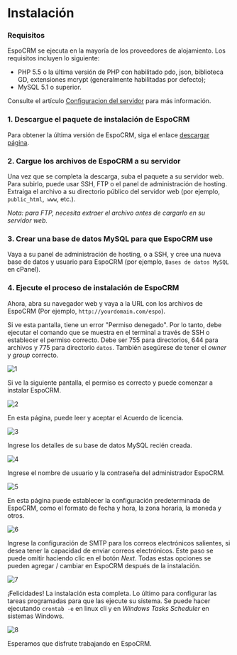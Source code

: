 # Instalación

### Requisitos
EspoCRM se ejecuta en la mayoría de los proveedores de alojamiento. Los requisitos incluyen lo siguiente:

* PHP 5.5 o la última versión de PHP con habilitado pdo, json, biblioteca GD, extensiones mcrypt (generalmente habilitadas por defecto);
* MySQL 5.1 o superior.

Consulte el artículo [Configuracion del servidor](server-configuration.md) para más información.

### 1. Descargue el paquete de instalación de EspoCRM
Para obtener la última versión de EspoCRM, siga el enlace [descargar página](http://www.espocrm.com/download/).

### 2. Cargue los archivos de EspoCRM a su servidor

Una vez que se completa la descarga, suba el paquete a su servidor web.
Para subirlo, puede usar SSH, FTP o el panel de administración de hosting.
Extraiga el archivo a su directorio público del servidor web (por ejemplo, `public_html`,` www`, etc.).

_Nota: para FTP, necesita extraer el archivo antes de cargarlo en su servidor web._

### 3. Crear una base de datos MySQL para que EspoCRM use

Vaya a su panel de administración de hosting, o a SSH, y cree una nueva base de datos y usuario para EspoCRM (por ejemplo, `Bases de datos MySQL` en cPanel).

### 4. Ejecute el proceso de instalación de EspoCRM

Ahora, abra su navegador web y vaya a la URL con los archivos de EspoCRM (Por ejemplo, `http://yourdomain.com/espo`).

Si ve esta pantalla, tiene un error "Permiso denegado".
Por lo tanto, debe ejecutar el comando que se muestra en el terminal a través de SSH o establecer el permiso correcto.
Debe ser 755 para directorios, 644 para archivos y 775 para directorio `datos`.
También asegúrese de tener el _owner_ y _group_ correcto.

![1](https://github.com/espocrm/documentation/blob/master/_static/images/administration/installation/1.png)

Si ve la siguiente pantalla, el permiso es correcto y puede comenzar a instalar EspoCRM.

![2](https://github.com/espocrm/documentation/blob/master/_static/images/administration/installation/2.png)

En esta página, puede leer y aceptar el Acuerdo de licencia.

![3](https://github.com/espocrm/documentation/blob/master/_static/images/administration/installation/3.png)

Ingrese los detalles de su base de datos MySQL recién creada.

![4](https://github.com/espocrm/documentation/blob/master/_static/images/administration/installation/4.png)

Ingrese el nombre de usuario y la contraseña del administrador EspoCRM.

![5](https://github.com/espocrm/documentation/blob/master/_static/images/administration/installation/5.png)

En esta página puede establecer la configuración predeterminada de EspoCRM, como el formato de fecha y hora, la zona horaria, la moneda y otros.

![6](https://github.com/espocrm/documentation/blob/master/_static/images/administration/installation/6.png)

Ingrese la configuración de SMTP para los correos electrónicos salientes, si desea tener la capacidad de enviar correos electrónicos.
Este paso se puede omitir haciendo clic en el botón _Next_.
Todas estas opciones se pueden agregar / cambiar en EspoCRM después de la instalación.

![7](https://github.com/espocrm/documentation/blob/master/_static/images/administration/installation/7.png)

¡Felicidades! La instalación esta completa.
Lo último para configurar las tareas programadas para que las ejecute su sistema. Se puede hacer ejecutando `crontab -e` en linux cli y en _Windows Tasks Scheduler_ en sistemas Windows.

![8](https://github.com/espocrm/documentation/blob/master/_static/images/administration/installation/8.png)

Esperamos que disfrute trabajando en EspoCRM.
